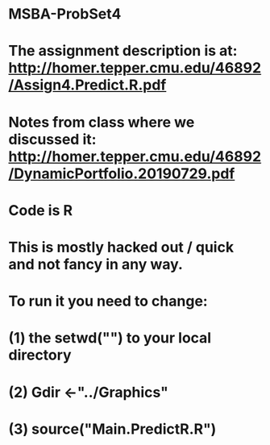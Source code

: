 # MSBA-ProbSet4
# The assignment description is at: http://homer.tepper.cmu.edu/46892/Assign4.Predict.R.pdf
#  Notes from class where we discussed it: http://homer.tepper.cmu.edu/46892/DynamicPortfolio.20190729.pdf
#
# Code is R
# This is mostly hacked out / quick and not fancy in any way.
# To run it you need to change: 
#   (1) the setwd("") to your local directory 
#   (2) Gdir <-"../Graphics"   
#   (3) source("Main.PredictR.R")
